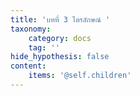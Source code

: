 ```yaml
---
title: 'บทที่ 3 ไตรลักษณ์ '
taxonomy:
    category: docs
    tag: ''
hide_hypothesis: false
content:
    items: '@self.children'
---
```


